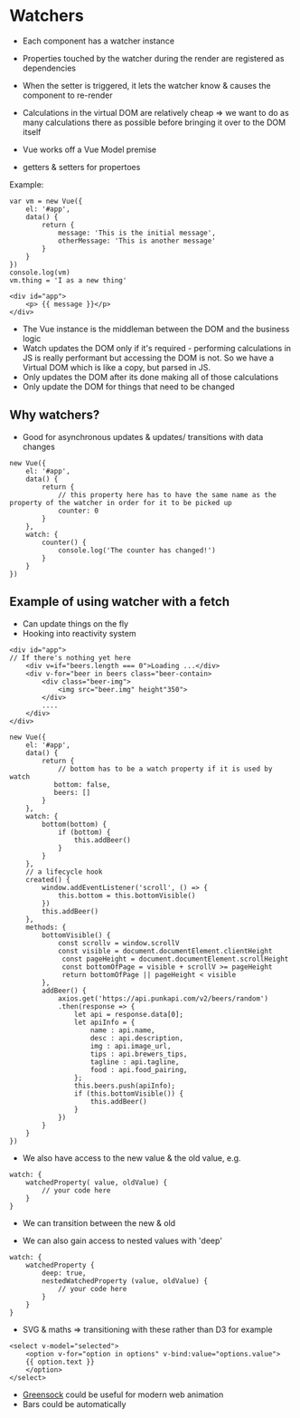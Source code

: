 # Watchers

* Each component has a watcher instance
* Properties touched by the watcher during the render are registered as dependencies
* When the setter is triggered, it lets the watcher know & causes the component to re-render

* Calculations in the virtual DOM are relatively cheap => we want to do as many calculations there as possible before bringing it over to the DOM itself
* Vue works off a Vue Model premise

* getters & setters for propertoes


Example:
```
var vm = new Vue({
    el: '#app',
    data() {
        return {
            message: 'This is the initial message',
            otherMessage: 'This is another message'
        }
    }
})
console.log(vm)
vm.thing = 'I as a new thing'
```

```
<div id="app">
    <p> {{ message }}</p>
</div>
```
* The Vue instance is the middleman between the DOM and the business logic
* Watch updates the DOM only if it's required - performing calculations in JS is really performant but accessing the DOM is not. So we have a Virtual DOM which is like a copy, but parsed in JS.
* Only updates the DOM after its done making all of those calculations
* Only update the DOM for things that need to be changed


## Why watchers?
* Good for asynchronous updates & updates/ transitions with data changes

```
new Vue({
    el: '#app',
    data() {
        return {
            // this property here has to have the same name as the property of the watcher in order for it to be picked up
            counter: 0
        }
    },
    watch: {
        counter() {
            console.log('The counter has changed!')
        }
    }
})
```

## Example of using watcher with a fetch

* Can update things on the fly 
* Hooking into reactivity system
```
<div id="app">
// If there's nothing yet here
    <div v=if="beers.length === 0">Loading ...</div>
    <div v-for="beer in beers class="beer-contain>
        <div class="beer-img">
            <img src="beer.img" height"350">
        </div>
        ....
    </div>
</div>
```

```
new Vue({
    el: '#app',
    data() {
        return {
            // bottom has to be a watch property if it is used by watch
           bottom: false,
           beers: []
        }
    },
    watch: {
        bottom(bottom) {
            if (bottom) {
                this.addBeer()
            }
        }
    },
    // a lifecycle hook
    created() {
        window.addEventListener('scroll', () => {
            this.bottom = this.bottomVisible()
        })
        this.addBeer()
    },
    methods: {
        bottomVisible() {
            const scrollv = window.scrollV
            const visible = document.documentElement.clientHeight
             const pageHeight = document.documentElement.scrollHeight
             const bottomOfPage = visible + scrollV >= pageHeight
             return bottomOfPage || pageHeight < visible
        },
        addBeer() {
            axios.get('https://api.punkapi.com/v2/beers/random')
            .then(response => {
                let api = response.data[0];
                let apiInfo = {
                    name : api.name,
                    desc : api.description,
                    img : api.image_url,
                    tips : api.brewers_tips,
                    tagline : api.tagline,
                    food : api.food_pairing,
                };
                this.beers.push(apiInfo);
                if (this.bottomVisible()) {
                    this.addBeer()
                }
            })
        }
    }
})
```

* We also have access to the new value & the old value, e.g.

```
watch: {
    watchedProperty( value, oldValue) {
        // your code here
    }
}
```
* We can transition between the new & old

* We can also gain access to nested values with 'deep'
```
watch: {
    watchedProperty {
        deep: true,
        nestedWatchedProperty (value, oldValue) {
            // your code here
        }
    }
}
```

* SVG & maths => transitioning with these rather than D3 for example

```
<select v-model="selected">
    <option v-for="option in options" v-bind:value="options.value">
    {{ option.text }}
    </option>
</select>
```
* [Greensock](https://greensock.com/) could be useful for modern web animation
* Bars could be automatically 